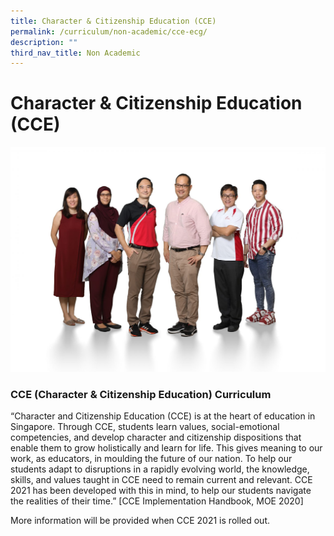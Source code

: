 ```yaml
---
title: Character & Citizenship Education (CCE)
permalink: /curriculum/non-academic/cce-ecg/
description: ""
third_nav_title: Non Academic
---
```

# **Character & Citizenship Education (CCE)**

![](/images/Character-Citizenship-Education-1536x1097.jpg)

### **CCE (Character & Citizenship Education) Curriculum**

“Character and Citizenship Education (CCE) is at the heart of education in Singapore. Through CCE, students learn values, social-emotional competencies, and develop character and citizenship dispositions that enable them to grow holistically and learn for life. This gives meaning to our work, as educators, in moulding the future of our nation. To help our students adapt to disruptions in a rapidly evolving world, the knowledge, skills, and values taught in CCE need to remain current and relevant. CCE 2021 has been developed with this in mind, to help our students navigate the realities of their time.” \[CCE Implementation Handbook, MOE 2020\]

More information will be provided when CCE 2021 is rolled out.